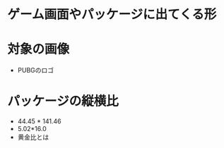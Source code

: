  # ゲーム画面やパッケージに出てくる形
 
 # 対象の画像
  - PUBGのロゴ
 # パッケージの縦横比
  - 44.45 * 141.46
  - 5.02*16.0
  - 黄金比とは

